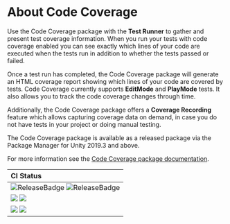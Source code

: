 # About Code Coverage

Use the Code Coverage package with the **Test Runner** to gather and present test coverage information. When you run your tests with code coverage enabled you can see exactly which lines of your code are executed when the tests run in addition to whether the tests passed or failed.

Once a test run has completed, the Code Coverage package will generate an HTML coverage report showing which lines of your code are covered by tests. Code Coverage currently supports **EditMode** and **PlayMode** tests. It also allows you to track the code coverage changes through time.

Additionally, the Code Coverage package offers a **Coverage Recording** feature which allows capturing coverage data on demand, in case you do not have tests in your project or doing manual testing.

The Code Coverage package is available as a released package via the Package Manager for Unity 2019.3 and above.

For more information see the [Code Coverage package documentation](https://docs.unity3d.com/Packages/com.unity.testtools.codecoverage@latest).

|CI Status|
|:---|
|![ReleaseBadge](https://badges.cds.internal.unity3d.com/packages/com.unity.testtools.codecoverage/candidates-badge.svg) ![ReleaseBadge](https://badges.cds.internal.unity3d.com/packages/com.unity.testtools.codecoverage/release-badge.svg)|
|[![](https://badges.cds.internal.unity3d.com/packages/com.unity.testtools.codecoverage/build-badge.svg?branch=master&testWorkflow=package-isolation)](https://badges.cds.internal.unity3d.com/packages/com.unity.testtools.codecoverage/build-info?branch=master&testWorkflow=package-isolation) [![](https://badges.cds.internal.unity3d.com/packages/com.unity.testtools.codecoverage/warnings-badge.svg?branch=master)](https://badges.cds.internal.unity3d.com/packages/com.unity.testtools.codecoverage/warnings-info?branch=master)|
|[![](https://badges.cds.internal.unity3d.com/packages/com.unity.testtools.codecoverage/dependencies-badge.svg?branch=master&testWorkflow=updated-dependencies)](https://badges.cds.internal.unity3d.com/packages/com.unity.testtools.codecoverage/dependencies-info?branch=master&testWorkflow=updated-dependencies) [![](https://badges.cds.internal.unity3d.com/packages/com.unity.testtools.codecoverage/dependants-badge.svg)](https://badges.cds.internal.unity3d.com/packages/com.unity.testtools.codecoverage/dependants-info)|
